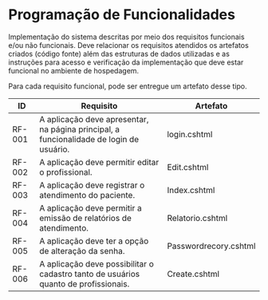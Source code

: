 # Programação de Funcionalidades

Implementação do sistema descritas por meio dos requisitos funcionais e/ou não funcionais. Deve relacionar os requisitos atendidos os artefatos criados (código fonte) além das estruturas de dados utilizadas e as instruções para acesso e verificação da implementação que deve estar funcional no ambiente de hospedagem.

Para cada requisito funcional, pode ser entregue um artefato desse tipo.

| ID  | Requisito  | Artefato |
|----|-----------------------------------------|----|
| RF-001 |  A aplicação deve apresentar, na página principal, a funcionalidade de login de usuário. | login.cshtml | 
| RF-002 | A aplicação deve permitir editar o profissional. | Edit.cshtml |
| RF-003 | A aplicação deve registrar o atendimento do paciente. | Index.cshtml |
| RF-004 | A aplicação deve permitir a emissão de relatórios de atendimento. | Relatorio.cshtml |
| RF-005 | A aplicação deve ter a opção de alteração da senha. | Passwordrecory.cshtml |
| RF-006 | A aplicação deve possibilitar o cadastro tanto de usuários quanto de profissionais. | Create.cshtml |




